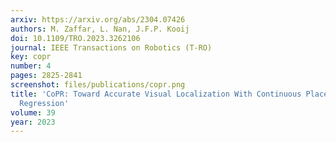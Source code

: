 ```yaml
---
arxiv: https://arxiv.org/abs/2304.07426
authors: M. Zaffar, L. Nan, J.F.P. Kooij
doi: 10.1109/TRO.2023.3262106
journal: IEEE Transactions on Robotics (T-RO)
key: copr
number: 4
pages: 2825-2841
screenshot: files/publications/copr.png
title: 'CoPR: Toward Accurate Visual Localization With Continuous Place-descriptor
  Regression'
volume: 39
year: 2023
---
```



